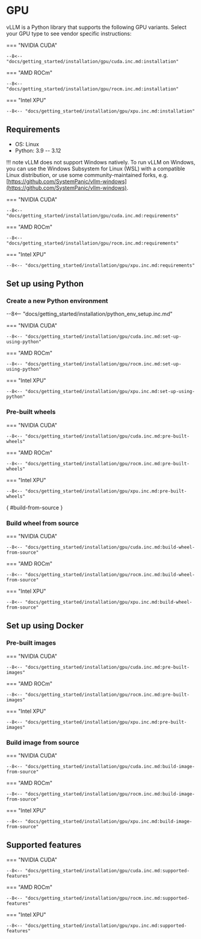 # GPU

vLLM is a Python library that supports the following GPU variants. Select your GPU type to see vendor specific instructions:

=== "NVIDIA CUDA"

    --8<-- "docs/getting_started/installation/gpu/cuda.inc.md:installation"

=== "AMD ROCm"

    --8<-- "docs/getting_started/installation/gpu/rocm.inc.md:installation"

=== "Intel XPU"

    --8<-- "docs/getting_started/installation/gpu/xpu.inc.md:installation"

## Requirements

- OS: Linux
- Python: 3.9 -- 3.12

!!! note
    vLLM does not support Windows natively. To run vLLM on Windows, you can use the Windows Subsystem for Linux (WSL) with a compatible Linux distribution, or use some community-maintained forks, e.g. [https://github.com/SystemPanic/vllm-windows](https://github.com/SystemPanic/vllm-windows).

=== "NVIDIA CUDA"

    --8<-- "docs/getting_started/installation/gpu/cuda.inc.md:requirements"

=== "AMD ROCm"

    --8<-- "docs/getting_started/installation/gpu/rocm.inc.md:requirements"

=== "Intel XPU"

    --8<-- "docs/getting_started/installation/gpu/xpu.inc.md:requirements"

## Set up using Python

### Create a new Python environment

--8<-- "docs/getting_started/installation/python_env_setup.inc.md"

=== "NVIDIA CUDA"

    --8<-- "docs/getting_started/installation/gpu/cuda.inc.md:set-up-using-python"

=== "AMD ROCm"

    --8<-- "docs/getting_started/installation/gpu/rocm.inc.md:set-up-using-python"

=== "Intel XPU"

    --8<-- "docs/getting_started/installation/gpu/xpu.inc.md:set-up-using-python"

### Pre-built wheels

=== "NVIDIA CUDA"

    --8<-- "docs/getting_started/installation/gpu/cuda.inc.md:pre-built-wheels"

=== "AMD ROCm"

    --8<-- "docs/getting_started/installation/gpu/rocm.inc.md:pre-built-wheels"

=== "Intel XPU"

    --8<-- "docs/getting_started/installation/gpu/xpu.inc.md:pre-built-wheels"

[](){ #build-from-source }

### Build wheel from source

=== "NVIDIA CUDA"

    --8<-- "docs/getting_started/installation/gpu/cuda.inc.md:build-wheel-from-source"

=== "AMD ROCm"

    --8<-- "docs/getting_started/installation/gpu/rocm.inc.md:build-wheel-from-source"

=== "Intel XPU"

    --8<-- "docs/getting_started/installation/gpu/xpu.inc.md:build-wheel-from-source"

## Set up using Docker

### Pre-built images

=== "NVIDIA CUDA"

    --8<-- "docs/getting_started/installation/gpu/cuda.inc.md:pre-built-images"

=== "AMD ROCm"

    --8<-- "docs/getting_started/installation/gpu/rocm.inc.md:pre-built-images"

=== "Intel XPU"

    --8<-- "docs/getting_started/installation/gpu/xpu.inc.md:pre-built-images"

### Build image from source

=== "NVIDIA CUDA"

    --8<-- "docs/getting_started/installation/gpu/cuda.inc.md:build-image-from-source"

=== "AMD ROCm"

    --8<-- "docs/getting_started/installation/gpu/rocm.inc.md:build-image-from-source"

=== "Intel XPU"

    --8<-- "docs/getting_started/installation/gpu/xpu.inc.md:build-image-from-source"

## Supported features

=== "NVIDIA CUDA"

    --8<-- "docs/getting_started/installation/gpu/cuda.inc.md:supported-features"

=== "AMD ROCm"

    --8<-- "docs/getting_started/installation/gpu/rocm.inc.md:supported-features"

=== "Intel XPU"

    --8<-- "docs/getting_started/installation/gpu/xpu.inc.md:supported-features"
